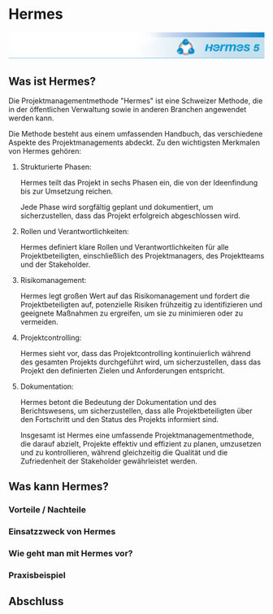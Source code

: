# Hermes

![Hermes Header](https://raw.githubusercontent.com/Euthal02/ITCNE23/main/PRJ/ressources/hermes/HERMES_Internet_Manual.png)

## Was ist Hermes?
Die Projektmanagementmethode "Hermes" ist eine Schweizer Methode, die in der öffentlichen Verwaltung sowie in anderen Branchen angewendet werden kann. 

Die Methode besteht aus einem umfassenden Handbuch, das verschiedene Aspekte des Projektmanagements abdeckt. Zu den wichtigsten Merkmalen von Hermes gehören: 

1.  Strukturierte Phasen: 

    Hermes teilt das Projekt in sechs Phasen ein, die von der Ideenfindung bis zur Umsetzung reichen. 
    
    Jede Phase wird sorgfältig geplant und dokumentiert, um sicherzustellen, dass das Projekt erfolgreich abgeschlossen wird. 

2. Rollen und Verantwortlichkeiten: 

    Hermes definiert klare Rollen und Verantwortlichkeiten für alle Projektbeteiligten, einschließlich des Projektmanagers, des Projektteams und der Stakeholder. 

3. Risikomanagement: 

    Hermes legt großen Wert auf das Risikomanagement und fordert die Projektbeteiligten auf, potenzielle Risiken frühzeitig zu identifizieren und geeignete Maßnahmen zu ergreifen, um sie zu minimieren oder zu vermeiden.
     
4. Projektcontrolling: 
    
    Hermes sieht vor, dass das Projektcontrolling kontinuierlich während des gesamten Projekts durchgeführt wird, um sicherzustellen, dass das Projekt den definierten Zielen und Anforderungen entspricht. 

5. Dokumentation: 
    
    Hermes betont die Bedeutung der Dokumentation und des Berichtswesens, um sicherzustellen, dass alle Projektbeteiligten über den Fortschritt und den Status des Projekts informiert sind. 
    
    Insgesamt ist Hermes eine umfassende Projektmanagementmethode, die darauf abzielt, Projekte effektiv und effizient zu planen, umzusetzen und zu kontrollieren, während gleichzeitig die Qualität und die Zufriedenheit der Stakeholder gewährleistet werden.


## Was kann Hermes?

### Vorteile / Nachteile

### Einsatzzweck von Hermes
		
### Wie geht man mit Hermes vor?
		
### Praxisbeispiel

## Abschluss
